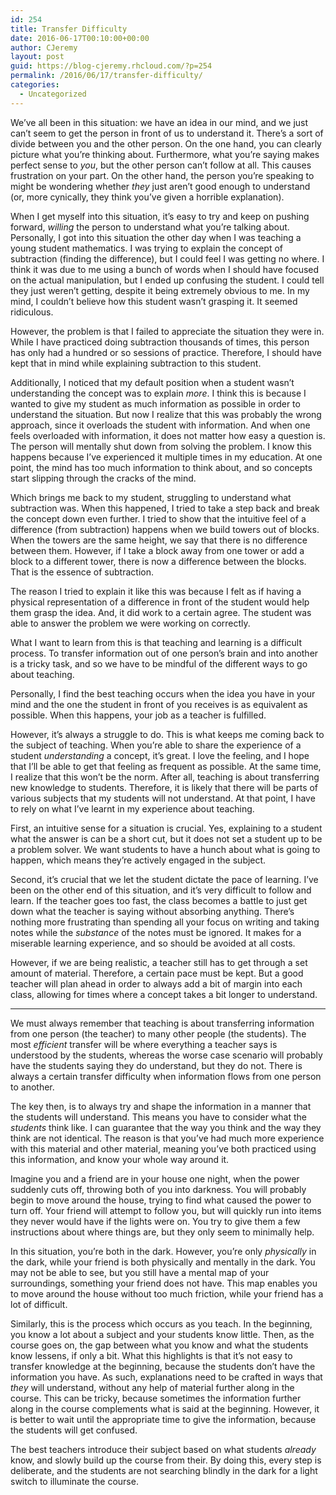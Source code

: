```yaml
---
id: 254
title: Transfer Difficulty
date: 2016-06-17T00:10:00+00:00
author: CJeremy
layout: post
guid: https://blog-cjeremy.rhcloud.com/?p=254
permalink: /2016/06/17/transfer-difficulty/
categories:
  - Uncategorized
---
```

We&#8217;ve all been in this situation: we have an idea in our mind, and we just can&#8217;t seem to get the person in front of us to understand it. There&#8217;s a sort of divide between you and the other person. On the one hand, you can clearly picture what you&#8217;re thinking about. Furthermore, what you&#8217;re saying makes perfect sense to _you_, but the other person can&#8217;t follow at all. This causes frustration on your part. On the other hand, the person you&#8217;re speaking to might be wondering whether _they_ just aren&#8217;t good enough to understand (or, more cynically, they think you&#8217;ve given a horrible explanation).

When I get myself into this situation, it&#8217;s easy to try and keep on pushing forward, _willing_ the person to understand what you&#8217;re talking about. Personally, I got into this situation the other day when I was teaching a young student mathematics. I was trying to explain the concept of subtraction (finding the difference), but I could feel I was getting no where. I think it was due to me using a bunch of words when I should have focused on the actual manipulation, but I ended up confusing the student. I could tell they just weren&#8217;t getting, despite it being extremely obvious to me. In my mind, I couldn&#8217;t believe how this student wasn&#8217;t grasping it. It seemed ridiculous.

However, the problem is that I failed to appreciate the situation they were in. While I have practiced doing subtraction thousands of times, this person has only had a hundred or so sessions of practice. Therefore, I should have kept that in mind while explaining subtraction to this student.

Additionally, I noticed that my default position when a student wasn&#8217;t understanding the concept was to explain _more_. I think this is because I wanted to give my student as much information as possible in order to understand the situation. But now I realize that this was probably the wrong approach, since it overloads the student with information. And when one feels overloaded with information, it does not matter how easy a question is. The person will mentally shut down from solving the problem. I know this happens because I&#8217;ve experienced it multiple times in my education. At one point, the mind has too much information to think about, and so concepts start slipping through the cracks of the mind.

Which brings me back to my student, struggling to understand what subtraction was. When this happened, I tried to take a step back and break the concept down even further. I tried to show that the intuitive feel of a difference (from subtraction) happens when we build towers out of blocks. When the towers are the same height, we say that there is no difference between them. However, if I take a block away from one tower or add a block to a different tower, there is now a difference between the blocks. That is the essence of subtraction.

The reason I tried to explain it like this was because I felt as if having a physical representation of a difference in front of the student would help them grasp the idea. And, it did work to a certain agree. The student was able to answer the problem we were working on correctly.

What I want to learn from this is that teaching and learning is a difficult process. To transfer information out of one person&#8217;s brain and into another is a tricky task, and so we have to be mindful of the different ways to go about teaching.

Personally, I find the best teaching occurs when the idea you have in your mind and the one the student in front of you receives is as equivalent as possible. When this happens, your job as a teacher is fulfilled.

However, it&#8217;s always a struggle to do. This is what keeps me coming back to the subject of teaching. When you&#8217;re able to share the experience of a student _understanding_ a concept, it&#8217;s great. I love the feeling, and I hope that I&#8217;ll be able to get that feeling as frequent as possible. At the same time, I realize that this won&#8217;t be the norm. After all, teaching is about transferring new knowledge to students. Therefore, it is likely that there will be parts of various subjects that my students will not understand. At that point, I have to rely on what I&#8217;ve learnt in my experience about teaching.

First, an intuitive sense for a situation is crucial. Yes, explaining to a student what the answer is can be a short cut, but it does not set a student up to be a problem solver. We want students to have a hunch about what is going to happen, which means they&#8217;re actively engaged in the subject.

Second, it&#8217;s crucial that we let the student dictate the pace of learning. I&#8217;ve been on the other end of this situation, and it&#8217;s very difficult to follow and learn. If the teacher goes too fast, the class becomes a battle to just get down what the teacher is saying without absorbing anything. There&#8217;s nothing more frustrating than spending all your focus on writing and taking notes while the _substance_ of the notes must be ignored. It makes for a miserable learning experience, and so should be avoided at all costs.

However, if we are being realistic, a teacher still has to get through a set amount of material. Therefore, a certain pace must be kept. But a good teacher will plan ahead in order to always add a bit of margin into each class, allowing for times where a concept takes a bit longer to understand.

* * *

We must always remember that teaching is about transferring information from one person (the teacher) to many other people (the students). The most _efficient_ transfer will be where everything a teacher says is understood by the students, whereas the worse case scenario will probably have the students saying they do understand, but they do not. There is always a certain transfer difficulty when information flows from one person to another.

The key then, is to always try and shape the information in a manner that the students will understand. This means you have to consider what the _students_ think like. I can guarantee that the way you think and the way they think are not identical. The reason is that you&#8217;ve had much more experience with this material and other material, meaning you&#8217;ve both practiced using this information, and know your whole way around it.

Imagine you and a friend are in your house one night, when the power suddenly cuts off, throwing both of you into darkness. You will probably begin to move around the house, trying to find what caused the power to turn off. Your friend will attempt to follow you, but will quickly run into items they never would have if the lights were on. You try to give them a few instructions about where things are, but they only seem to minimally help.

In this situation, you&#8217;re both in the dark. However, you&#8217;re only _physically_ in the dark, while your friend is both physically and mentally in the dark. You may not be able to see, but you still have a mental map of your surroundings, something your friend does not have. This map enables you to move around the house without too much friction, while your friend has a lot of difficult.

Similarly, this is the process which occurs as you teach. In the beginning, you know a lot about a subject and your students know little. Then, as the course goes on, the gap between what you know and what the students know lessens, if only a bit. What this highlights is that it&#8217;s not easy to transfer knowledge at the beginning, because the students don&#8217;t have the information you have. As such, explanations need to be crafted in ways that _they_ will understand, without any help of material further along in the course. This can be tricky, because sometimes the information further along in the course complements what is said at the beginning. However, it is better to wait until the appropriate time to give the information, because the students will get confused.

The best teachers introduce their subject based on what students _already_ know, and slowly build up the course from their. By doing this, every step is deliberate, and the students are not searching blindly in the dark for a light switch to illuminate the course.